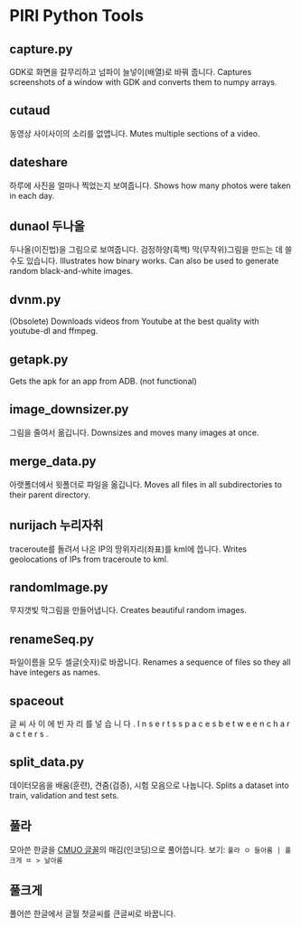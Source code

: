 # PIRI Python Tools

## capture.py
GDK로 화면을 갈무리하고 넘파이 늘넣이(배열)로 바꿔 줍니다.
Captures screenshots of a window with GDK and converts them to numpy arrays.

## cutaud
동영상 사이사이의 소리를 없앱니다.
Mutes multiple sections of a video.

## dateshare
하루에 사진을 얼마나 찍었는지 보여줍니다.
Shows how many photos were taken in each day.

## dunaol 두나올
두나올(이진법)을 그림으로 보여줍니다. 검정하양(흑백) 막(무작위)그림을 만드는 데 쓸 수도 있습니다.
Illustrates how binary works. Can also be used to generate random black-and-white images.

## dvnm.py
(Obsolete) Downloads videos from Youtube at the best quality with youtube-dl and ffmpeg.

## getapk.py
Gets the apk for an app from ADB. (not functional)

## image_downsizer.py
그림을 줄여서 옮깁니다.
Downsizes and moves many images at once.

## merge_data.py
아랫폴더에서 윗폴더로 파일을 옮깁니다.
Moves all files in all subdirectories to their parent directory.

## nurijach 누리자취
traceroute를 돌려서 나온 IP의 땅위자리(좌표)를 kml에 씁니다.
Writes geolocations of IPs from traceroute to kml.

## randomImage.py
무지갯빛 막그림을 만들어냅니다.
Creates beautiful random images.

## renameSeq.py
파일이름을 모두 셀글(숫자)로 바꿉니다.
Renames a sequence of files so they all have integers as names.

## spaceout
글 씨 사 이 에 빈 자 리 를 넣 습 니 다 .
I n s e r t s s p a c e s b e t w e e n c h a r a c t e r s .

## split_data.py
데이터모음을 배움(훈련), 견줌(검증), 시험 모음으로 나눕니다.
Splits a dataset into train, validation and test sets.

## 풀라
모아쓴 한글을 [CMUO 글꼴](https://github.com/Tzetachi/Computer-Modern-Unicode-Oesol)의 매김(인코딩)으로 풀어씁니다. 보기: `풀라 ㅇ 들아롬 | 풀크게 ㄸ > 날아롬`

## 풀크게
풀어쓴 한글에서 글월 첫글씨를 큰글씨로 바꿉니다.
